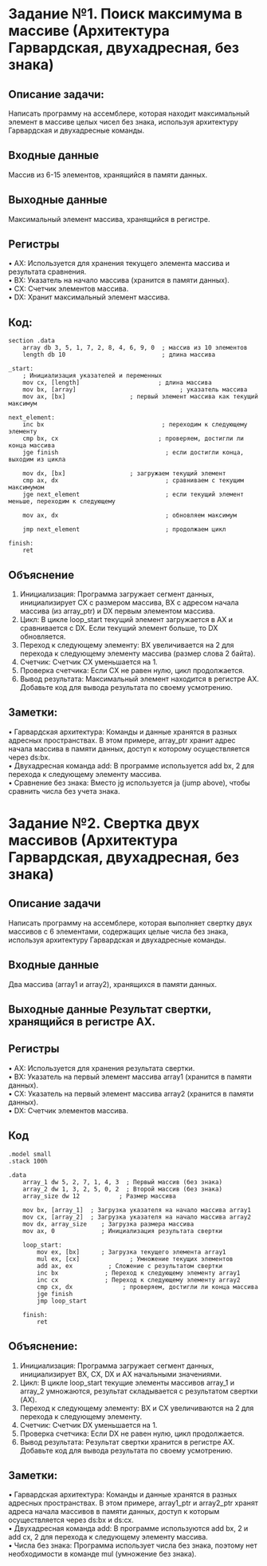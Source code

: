 
# Задание №1. Поиск максимума в массиве (Архитектура Гарвардская, двухадресная, без знака)


## Описание задачи: 
Написать программу на ассемблере, которая находит максимальный элемент в массиве целых чисел без знака, используя архитектуру Гарвардская и двухадресные команды.

## Входные данные
Массив из 6-15 элементов, хранящийся в памяти данных.

## Выходные данные

Максимальный элемент массива, хранящийся в регистре.

## Регистры
• AX: Используется для хранения текущего элемента массива и результата сравнения.<br>
• BX: Указатель на начало массива (хранится в памяти данных).<br>
• CX: Счетчик элементов массива.<br>
• DX: Хранит максимальный элемент массива.

## Код:
```
section .data
    array db 3, 5, 1, 7, 2, 8, 4, 6, 9, 0  ; массив из 10 элементов
    length db 10                           ; длина массива

_start:
    ; Инициализация указателей и переменных
    mov cx, [length]                      ; длина массива
    mov bx, [array]                             ; указатель массива
    mov ax, [bx]                  ; первый элемент массива как текущий максимум

next_element:
    inc bx                                 ; переходим к следующему элементу
    cmp bx, cx                            ; проверяем, достигли ли конца массива
    jge finish                              ; если достигли конца, выходим из цикла

    mov dx, [bx]                  ; загружаем текущий элемент
    cmp ax, dx                              ; сравниваем с текущим максимумом
    jge next_element                        ; если текущий элемент меньше, переходим к следующему

    mov ax, dx                              ; обновляем максимум

    jmp next_element                        ; продолжаем цикл

finish:
	ret

```
## Объяснение
1.  Инициализация: Программа загружает сегмент данных, инициализирует CX с размером массива, BX с адресом начала массива (из array_ptr) и DX первым элементом массива.
2. Цикл: В цикле loop_start текущий элемент загружается в AX и сравнивается с DX. Если текущий элемент больше, то DX обновляется.
3. Переход к следующему элементу: BX увеличивается на 2 для перехода к следующему элементу массива (размер слова 2 байта).
4. Счетчик: Счетчик CX уменьшается на 1.
5. Проверка счетчика: Если CX не равен нулю, цикл продолжается.
6. Вывод результата: Максимальный элемент находится в регистре AX. Добавьте код для вывода результата по своему усмотрению.

## Заметки:
• Гарвардская архитектура: Команды и данные хранятся в разных адресных пространствах. В этом примере, array_ptr хранит адрес начала массива в памяти данных, доступ к которому осуществляется через ds:bx.<br>
• Двухадресная команда add: В программе используется add bx, 2 для перехода к следующему элементу массива.<br>
• Сравнение без знака: Вместо jg используется ja (jump above), чтобы сравнить числа без учета знака.

# Задание №2. Свертка двух массивов (Архитектура Гарвардская, двухадресная, без знака)

## Описание задачи
Написать программу на ассемблере, которая выполняет свертку двух массивов с 6 элементами, содержащих целые числа без знака, используя архитектуру Гарвардская и двухадресные команды.

## Входные данные
Два массива (array1 и array2), хранящихся в памяти данных.

## Выходные данные Результат свертки, хранящийся в регистре AX.

## Регистры
• AX: Используется для хранения результата свертки.<br>
• BX: Указатель на первый элемент массива array1 (хранится в памяти данных).<br>
• CX: Указатель на первый элемент массива array2 (хранится в памяти данных).<br>
• DX: Счетчик элементов массива.

## Код
```
.model small
.stack 100h

.data
    array_1 dw 5, 2, 7, 1, 4, 3  ; Первый массив (без знака)
    array_2 dw 1, 3, 2, 5, 0, 2  ; Второй массив (без знака)
    array_size dw 12           ; Размер массива

    mov bx, [array_1]  ; Загрузка указателя на начало массива array1
    mov cx, [array_2]  ; Загрузка указателя на начало массива array2
    mov dx, array_size    ; Загрузка размера массива
    mov ax, 0             ; Инициализация результата свертки

    loop_start:
        mov ex, [bx]      ; Загрузка текущего элемента array1
        mul ex, [cx]              ; Умножение текущих элементов
        add ax, ex          ; Сложение с результатом свертки
        inc bx             ; Переход к следующему элементу array1
        inc cx             ; Переход к следующему элементу array2
        cmp cx, dx              ; проверяем, достигли ли конца массива
        jge finish
        jmp loop_start

    finish:
        ret
```

## Объяснение:
1. Инициализация: Программа загружает сегмент данных, инициализирует BX, CX, DX и AX начальными значениями.
2. Цикл: В цикле loop_start текущие элементы массивов array_1 и array_2 умножаются, результат складывается с результатом свертки (AX).
3. Переход к следующему элементу: BX и CX увеличиваются на 2 для перехода к следующему элементу.
4. Счетчик: Счетчик DX уменьшается на 1.
5. Проверка счетчика: Если DX не равен нулю, цикл продолжается.
6. Вывод результата: Результат свертки хранится в регистре AX. Добавьте код для вывода результата по своему усмотрению.

## Заметки:
• Гарвардская архитектура: Команды и данные хранятся в разных адресных пространствах. В этом примере, array1_ptr и array2_ptr хранят адреса начала массивов в памяти данных, доступ к которым осуществляется через ds:bx и ds:cx.<br>
• Двухадресная команда add: В программе используются add bx, 2 и add cx, 2 для перехода к следующему элементу массива.<br>
• Числа без знака: Программа использует числа без знака, поэтому нет необходимости в команде mul (умножение без знака).